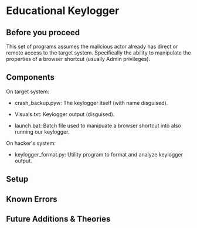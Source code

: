 # Educational Keylogger

## Before you proceed

This set of programs assumes the malicious actor already has direct or remote access to the target system.  Specifically the ability to manipulate the properties of a browser shortcut (usually Admin privileges).  

## Components

On target system:

- crash_backup.pyw: The keylogger itself (with name disguised).

- Visuals.txt: Keylogger output (disguised).

- launch.bat: Batch file used to manipuate a browser shortcut into also running our keylogger.


On hacker's system:

- keylogger_format.py: Utility program to format and analyze keylogger output.



## Setup



## Known Errors


## Future Additions & Theories
